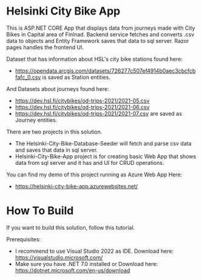 <h1>Helsinki City Bike App</h1>

This is ASP.NET CORE App that displays data from journeys made with City Bikes in Capital area of Finlnad.
Backend service fetches and converts .csv data to objects and Entity Framework saves that data to sql server.
Razor pages handles the frontend UI.

Dataset that has information about HSL's city bike stations found here: 
+ https://opendata.arcgis.com/datasets/726277c507ef4914b0aec3cbcfcbfafc_0.csv
is saved as Station entities.
  
And Datasets about journeys found here:
+ https://dev.hsl.fi/citybikes/od-trips-2021/2021-05.csv
+ https://dev.hsl.fi/citybikes/od-trips-2021/2021-06.csv
+ https://dev.hsl.fi/citybikes/od-trips-2021/2021-07.csv
are saved as Journey entities.

There are two projects in this solution.

+ The Helsinki-City-Bike-Database-Seeder will fetch and parse csv data and saves that data in sql server.
+ Helsinki-City-Bike-App project is for creating basic Web App that shows data from sql server and it has and UI for CRUD operations.

You can find my demo of this project running as Azure Web App Here:
+ https://helsinki-city-bike-app.azurewebsites.net/

<h1>How To Build</h1>

If you want to build this solution, follow this tutorial.

Prerequisites:
+ I recommend to use Visual Studio 2022 as IDE. Download here: https://visualstudio.microsoft.com/
+ Make sure you have .NET 7.0 installed or Download here: https://dotnet.microsoft.com/en-us/download

